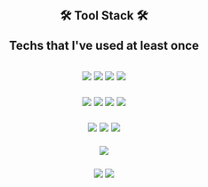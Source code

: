   
<h2 align="center"> 
🛠 Tool Stack 🛠 
  <p>  Techs that I've used at least once </p>
 </h2>
   
 

<h2 align="center"> 
  
<img src="https://img.shields.io/badge/HTML5-E34F26?style=flat-square&logo=HTML5&logoColor=white"/>  <img src="https://img.shields.io/badge/CSS3-1572B?style=flat-square&logo=CSS3&logoColor=white"/>  <img src="https://img.shields.io/badge/JavaScript-F7DF1E?style=flat-square&logo=JavaScript&logoColor=white"/>  <img src="https://img.shields.io/badge/Java-007396?style=flat-square&logo=Java&logoColor=white"/>

<img src="https://img.shields.io/badge/Oracle-F80000?style=flat-square&logo=Oracle&logoColor=white"/>  <img src="https://img.shields.io/badge/MySQL-4479A1?style=flat-square&logo=MySQL&logoColor=white"/>  <img src="https://img.shields.io/badge/MariaDB-003545?style=flat-square&logo=MariaDB&logoColor=white"/>  <img src="https://img.shields.io/badge/MongoDB-47A248?style=flat-square&logo=MongoDB&logoColor=white"/>



<img src="https://img.shields.io/badge/Spring-6DB33F?style=flat-square&logo=Spring&logoColor=white"/>  <img src="https://img.shields.io/badge/React-61DAFB?style=flat-square&logo=React&logoColor=white"/>  <img src="https://img.shields.io/badge/PostCSS-DD3A0A?style=flat-square&logo=PostCSS&logoColor=white"/>

<img src="https://img.shields.io/badge/Postman-FF6C37?style=flat-square&logo=Postman&logoColor=white"/>

<img src="https://img.shields.io/badge/Eclipse IDE-2C2255?style=flat-square&logo=EclipseIDE&logoColor=white"/>  <img src="https://img.shields.io/badge/Visual Studio Code-007ACC?style=flat-square&logo=VisualStudioCode&logoColor=white"/>  
<!-- 
<img src="https://img.shields.io/ApacheTomcat-F8DC75?style=flat-square&logo=ApacheTomcat&logoColor=white"/>
<img src="https://img.shields.io/Adobe Illustrator-FF9A00?style=flat-square&logo=Adobe Illustrator&logoColor=white"/>
<img src="https://img.shields.io/Adobe Photoshop-31A8FF?style=flat-square&logo=Adobe Photoshop&logoColor=white"/> -->
</h3>
